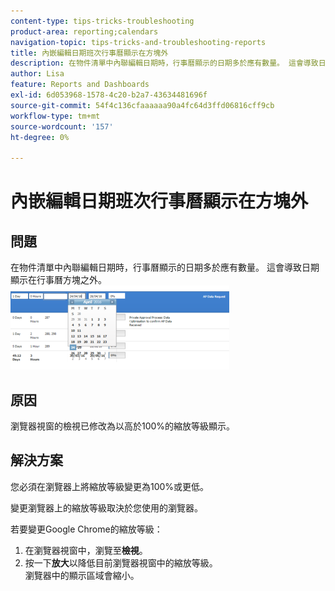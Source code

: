 ```yaml
---
content-type: tips-tricks-troubleshooting
product-area: reporting;calendars
navigation-topic: tips-tricks-and-troubleshooting-reports
title: 內嵌編輯日期班次行事曆顯示在方塊外
description: 在物件清單中內聯編輯日期時，行事曆顯示的日期多於應有數量。 這會導致日期顯示在行事曆方塊之外。
author: Lisa
feature: Reports and Dashboards
exl-id: 6d053968-1578-4c20-b2a7-43634481696f
source-git-commit: 54f4c136cfaaaaaa90a4fc64d3ffd06816cff9cb
workflow-type: tm+mt
source-wordcount: '157'
ht-degree: 0%

---
```


# 內嵌編輯日期班次行事曆顯示在方塊外

## 問題

在物件清單中內聯編輯日期時，行事曆顯示的日期多於應有數量。 這會導致日期顯示在行事曆方塊之外。\
![](assets/calendar-view-350x134.png)

## 原因

瀏覽器視窗的檢視已修改為以高於100%的縮放等級顯示。

## 解決方案

您必須在瀏覽器上將縮放等級變更為100%或更低。

變更瀏覽器上的縮放等級取決於您使用的瀏覽器。

若要變更Google Chrome的縮放等級：

1. 在瀏覽器視窗中，瀏覽至&#x200B;**檢視**。
1. 按一下&#x200B;**放大**&#x200B;以降低目前瀏覽器視窗中的縮放等級。\
   瀏覽器中的顯示區域會縮小。
